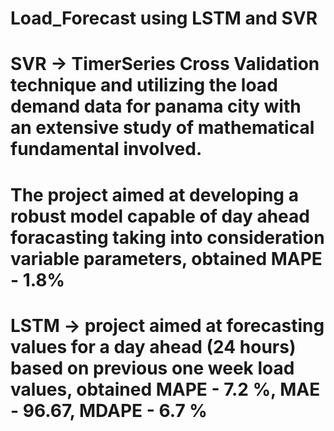 # Load_Forecast using LSTM and SVR
# SVR -> TimerSeries Cross Validation technique and utilizing the load demand data for panama city with an extensive study  of mathematical fundamental involved. 
# The project aimed at developing a robust model capable of day ahead foracasting taking into consideration variable parameters, obtained MAPE - 1.8%
# LSTM -> project aimed at forecasting values for a day ahead (24 hours) based on previous one week load values, obtained MAPE - 7.2 %, MAE - 96.67, MDAPE - 6.7 %   
